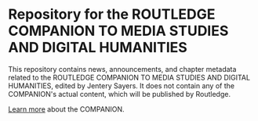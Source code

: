 Repository for the ROUTLEDGE COMPANION TO MEDIA STUDIES AND DIGITAL HUMANITIES
======================

This repository contains news, announcements, and chapter metadata related to the ROUTLEDGE COMPANION TO MEDIA STUDIES AND DIGITAL HUMANITIES, edited by Jentery Sayers. It does not contain any of the COMPANION's actual content, which will be published by Routledge. 

[Learn more](index.md) about the COMPANION. 
